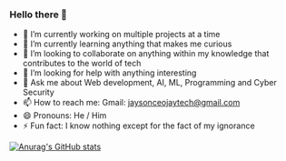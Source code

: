 ### Hello there 👋



- 🔭 I’m currently working on multiple projects at a time
- 🌱 I’m currently learning anything that makes me curious
- 👯 I’m looking to collaborate on anything within my knowledge that contributes to the world of tech
- 🤔 I’m looking for help with anything interesting 
- 💬 Ask me about Web development, AI, ML, Programming and Cyber Security
- 📫 How to reach me: Gmail: jaysonceojaytech@gmail.com 
- 😄 Pronouns: He / Him
- ⚡ Fun fact: I know nothing except for the fact of my ignorance



[![Anurag's GitHub stats](https://github-readme-stats.vercel.app/api?username=jayson7count_private=true)](https://github.com/jayson7/github-readme-stats)
